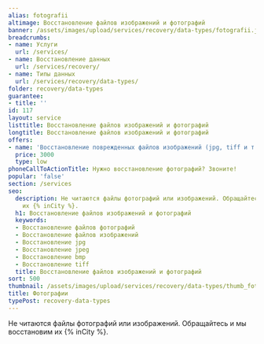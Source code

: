 ```yaml
---
alias: fotografii
altimage: Восстановление файлов изображений и фотографий
banner: /assets/images/upload/services/recovery/data-types/fotografii.jpg
breadcrumbs:
- name: Услуги
  url: /services/
- name: Восстановление данных
  url: /services/recovery/
- name: Типы данных
  url: /services/recovery/data-types/
folder: recovery/data-types
guarantee:
- title: ''
id: 117
layout: service
listtitle: Восстановление файлов изображений и фотографий
longtitle: Восстановление файлов изображений и фотографий
offers:
- name: 'Восстановление поврежденных файлов изображений (jpg, tiff и т.д.) '
  price: 3000
  type: low
phoneCallToActionTitle: Нужно восстановление фотографий? Звоните!
popular: 'false'
section: /services
seo:
  description: Не читаются файлы фотографий или изображений. Обращайтесь и мы восстановим
    их {% inCity %}.
  h1: Восстановление файлов изображений и фотографий
  keywords:
  - Восстановление файлов фотографий
  - Восстановление файлов изображений
  - Восстановление jpg
  - Восстановление jpeg
  - Восстановление bmp
  - Восстановление tiff
  title: Восстановление файлов изображений и фотографий
sort: 500
thumbnail: /assets/images/upload/services/recovery/data-types/thumb_fotografii.jpg
title: Фотографии
typePost: recovery-data-types
---
```

Не читаются файлы фотографий или изображений. Обращайтесь и мы восстановим их {% inCity %}.